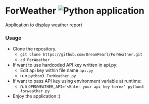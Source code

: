 # ForWeather ![Python application](https://github.com/DreamPearl/ForWeather/workflows/Python%20application/badge.svg)
Application to display weather report

### Usage
- Clone the repository.
   - `git clone https://github.com/DreamPearl/ForWeather.git`
   - `cd ForWeather` 
- If want to use hardcoded API key written in api.py: 
    - Edit api key within file name `api.py` 
    - run  `python3 ForWeather.py` 
- If want to pass API key using environment variable at runtime: 
    - run  `OPENWEATHER_API='<Enter your api key here>' python3 forweather.py` 
- Enjoy the application :)